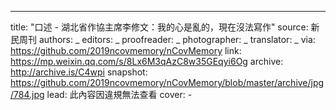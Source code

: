 -------------
title: "口述 - 湖北省作協主席李修文：我的心是亂的，現在沒法寫作"
source: 新民周刊
authors: _
editors: _
proofreader: _
photographer: _
translator: _
via: https://github.com/2019ncovmemory/nCovMemory
link: https://mp.weixin.qq.com/s/8Lx6M3qAzC8w35GEqyi6Og
archive: http://archive.is/C4wpi
snapshot: https://github.com/2019ncovmemory/nCovMemory/blob/master/archive/jpg/784.jpg
lead: 此內容因違規無法查看
cover: -
